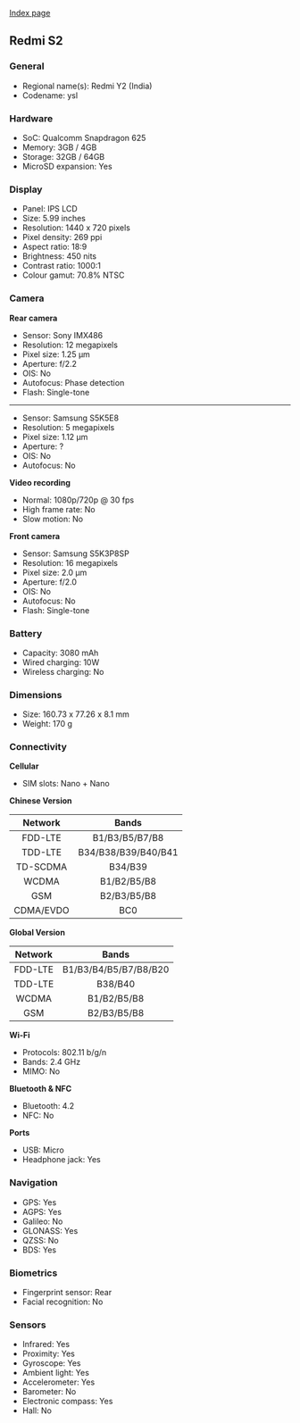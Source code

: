 [Index page](../../)

## Redmi S2

### General

* Regional name(s): Redmi Y2 (India)
* Codename: ysl

### Hardware

* SoC: Qualcomm Snapdragon 625
* Memory: 3GB / 4GB
* Storage: 32GB / 64GB
* MicroSD expansion: Yes

### Display

* Panel: IPS LCD
* Size: 5.99 inches
* Resolution: 1440 x 720 pixels
* Pixel density: 269 ppi
* Aspect ratio: 18:9
* Brightness: 450 nits
* Contrast ratio: 1000:1
* Colour gamut: 70.8% NTSC

### Camera

**Rear camera**

* Sensor: Sony IMX486
* Resolution: 12 megapixels
* Pixel size: 1.25 µm
* Aperture: f/2.2
* OIS: No
* Autofocus: Phase detection
* Flash: Single-tone

---

* Sensor: Samsung S5K5E8
* Resolution: 5 megapixels
* Pixel size: 1.12 µm
* Aperture: ?
* OIS: No
* Autofocus: No

**Video recording**

* Normal: 1080p/720p @ 30 fps
* High frame rate: No
* Slow motion: No

**Front camera**

* Sensor: Samsung S5K3P8SP
* Resolution: 16 megapixels
* Pixel size: 2.0 µm
* Aperture: f/2.0
* OIS: No
* Autofocus: No
* Flash: Single-tone

### Battery

* Capacity: 3080 mAh
* Wired charging: 10W
* Wireless charging: No

### Dimensions

* Size: 160.73 x 77.26 x 8.1 mm
* Weight: 170 g

### Connectivity

**Cellular**

* SIM slots: Nano + Nano

**Chinese Version**

|  Network  |   Bands   |
|:---------:|:-------------------:|
|  FDD-LTE  |    B1/B3/B5/B7/B8   |
|   TDD-LTE  | B34/B38/B39/B40/B41 |
|  TD-SCDMA |       B34/B39       |
|   WCDMA   |     B1/B2/B5/B8     |
|    GSM    |     B2/B3/B5/B8     |
| CDMA/EVDO |         BC0         |

**Global Version**

| Network | Bands |
|:-------:|:---------------------:|
| FDD-LTE | B1/B3/B4/B5/B7/B8/B20 |
| TDD-LTE | B38/B40 |
| WCDMA | B1/B2/B5/B8 |
| GSM | B2/B3/B5/B8 |

**Wi-Fi**

* Protocols: 802.11 b/g/n
* Bands: 2.4 GHz
* MIMO: No

**Bluetooth & NFC**

* Bluetooth: 4.2
* NFC: No

**Ports**

* USB: Micro
* Headphone jack: Yes

### Navigation

* GPS: Yes
* AGPS: Yes
* Galileo: No
* GLONASS: Yes
* QZSS: No
* BDS: Yes

### Biometrics

* Fingerprint sensor: Rear
* Facial recognition: No

### Sensors

* Infrared: Yes
* Proximity: Yes
* Gyroscope: Yes
* Ambient light: Yes
* Accelerometer: Yes
* Barometer: No
* Electronic compass: Yes
* Hall: No